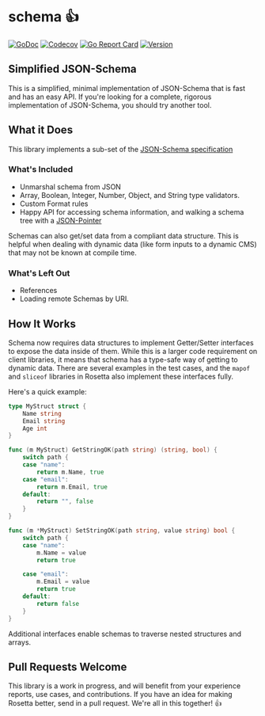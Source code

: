 # schema 👍

[![GoDoc](https://img.shields.io/badge/go-documentation-blue.svg?style=flat-square)](http://pkg.go.dev/github.com/benpate/rosetta/schema)
[![Codecov](https://img.shields.io/codecov/c/github/benpate/rosetta/schema.svg?style=flat-square)](https://codecov.io/gh/benpate/rosetta/schema)
[![Go Report Card](https://goreportcard.com/badge/github.com/benpate/rosetta?style=flat-square)](https://goreportcard.com/report/github.com/benpate/rosetta)
[![Version](https://img.shields.io/github/v/release/benpate/rosetta?include_prereleases&style=flat-square&color=brightgreen)](https://github.com/benpate/rosetta/releases)

## Simplified JSON-Schema

This is a simplified, minimal implementation of JSON-Schema that is fast and has an easy API.  If you're looking for a complete, rigorous implementation of JSON-Schema, you should try another tool.

## What it Does

This library implements a sub-set of the [JSON-Schema specification](http://json-schema.org)

### What's Included

* Unmarshal schema from JSON
* Array, Boolean, Integer, Number, Object, and String type validators.
* Custom Format rules
* Happy API for accessing schema information, and walking a schema tree with a [JSON-Pointer](https://tools.ietf.org/html/rfc6901)

Schemas can also get/set data from a compliant data structure.  This is helpful when dealing with dynamic data (like form inputs to a dynamic CMS) that may not be known at compile time.

### What's Left Out

* References
* Loading remote Schemas by URI.

## How It Works

Schema now requires data structures to implement Getter/Setter interfaces to expose the data inside of them.  While this is a larger code requirement on client libraries, it means that schema has a type-safe way of getting to dynamic data.  There are several examples in the test cases, and the `mapof` and `sliceof` libraries in Rosetta also implement these interfaces fully.  

Here's a quick example:

```go
type MyStruct struct {
	Name string
	Email string
	Age int
}

func (m MyStruct) GetStringOK(path string) (string, bool) {
	switch path {
	case "name":
		return m.Name, true
	case "email":
		return m.Email, true
	default:
		return "", false
	}
}

func (m *MyStruct) SetStringOK(path string, value string) bool {
	switch path {
	case "name":
		m.Name = value
		return true

	case "email":
		m.Email = value
		return true
	default:
		return false
	}
}

```

Additional interfaces enable schemas to traverse nested structures and arrays.

## Pull Requests Welcome

This library is a work in progress, and will benefit from your experience reports, use cases, and contributions.  If you have an idea for making Rosetta better, send in a pull request.  We're all in this together! 👍
 
